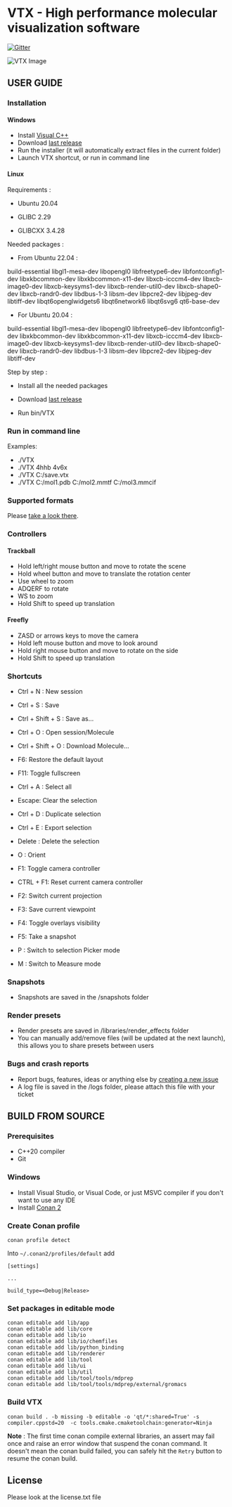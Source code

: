 # VTX - High performance molecular visualization software
[![Gitter](https://badges.gitter.im/VTX_mol/VTX.svg)](https://gitter.im/VTX_mol/VTX?utm_source=badge&utm_medium=badge&utm_campaign=pr-badge)

![VTX Image](https://vtx.drugdesign.fr/assets/snapshots/2.png)

## USER GUIDE

### Installation

#### Windows

- Install [Visual C++](https://support.microsoft.com/fr-fr/help/2977003/the-latest-supported-visual-c-downloads)
- Download [last release](https://github.com/VTX-Molecular-Visualization/VTX/releases)
- Run the installer (it will automatically extract files in the current folder)
- Launch VTX shortcut, or run in command line

#### Linux

Requirements :

* Ubuntu 20.04

* GLIBC 2.29

* GLIBCXX 3.4.28

Needed packages :

* From Ubuntu 22.04 :

build-essential libgl1-mesa-dev libopengl0 libfreetype6-dev libfontconfig1-dev libxkbcommon-dev libxkbcommon-x11-dev libxcb-icccm4-dev libxcb-image0-dev libxcb-keysyms1-dev libxcb-render-util0-dev libxcb-shape0-dev libxcb-randr0-dev libdbus-1-3 libsm-dev libpcre2-dev libjpeg-dev libtiff-dev libqt6openglwidgets6 libqt6network6 libqt6svg6 qt6-base-dev

* For Ubuntu 20.04 :

build-essential libgl1-mesa-dev libopengl0 libfreetype6-dev libfontconfig1-dev libxkbcommon-dev libxkbcommon-x11-dev libxcb-icccm4-dev libxcb-image0-dev libxcb-keysyms1-dev libxcb-render-util0-dev libxcb-shape0-dev libxcb-randr0-dev libdbus-1-3 libsm-dev libpcre2-dev libjpeg-dev libtiff-dev

Step by step :

- Install all the needed packages

- Download [last release](https://github.com/VTX-Molecular-Visualization/VTX/releases)

- Run bin/VTX

### Run in command line

Examples:
- ./VTX
- ./VTX 4hhb 4v6x
- ./VTX C:/save.vtx
- ./VTX C:/mol1.pdb C:/mol2.mmtf C:/mol3.mmcif

### Supported formats

Please [take a look there](https://chemfiles.org/chemfiles/latest/formats.html).

### Controllers

#### Trackball

- Hold left/right mouse button and move to rotate the scene
- Hold wheel button and move to translate the rotation center
- Use wheel to zoom
- ADQERF to rotate
- WS to zoom
- Hold Shift to speed up translation

#### Freefly

- ZASD or arrows keys to move the camera
- Hold left mouse button and move to look around
- Hold right mouse button and move to rotate on the side
- Hold Shift to speed up translation

### Shortcuts

- Ctrl + N : New session
- Ctrl + S : Save
- Ctrl + Shift + S : Save as...
- Ctrl + O : Open session/Molecule
- Ctrl + Shift + O : Download Molecule...

- F6: Restore the default layout
- F11: Toggle fullscreen

- Ctrl + A : Select all
- Escape: Clear the selection

- Ctrl + D : Duplicate selection
- Ctrl + E : Export selection
- Delete : Delete the selection
- O : Orient

- F1: Toggle camera controller
- CTRL + F1: Reset current camera controller
- F2: Switch current projection
- F3: Save current viewpoint
- F4: Toggle overlays visibility
- F5: Take a snapshot

- P : Switch to selection Picker mode
- M : Switch to Measure mode


### Snapshots

- Snapshots are saved in the /snapshots folder

### Render presets

- Render presets are saved in /libraries/render_effects folder
- You can manually add/remove files (will be updated at the next launch), this allows you to share presets between users

### Bugs and crash reports

- Report bugs, features, ideas or anything else by [creating a new issue](https://gitlab.com/VTX_mol/VTX/-/issues)
- A log file is saved in the /logs folder, please attach this file with your ticket

## BUILD FROM SOURCE

### Prerequisites

- C++20 compiler
- Git

### Windows

- Install Visual Studio, or Visual Code, or just MSVC compiler if you don't want to use any IDE
- Install [Conan 2](https://conan.io/downloads)

### Create Conan profile

```
conan profile detect
```

Into `~/.conan2/profiles/default` add
```
[settings]

...

build_type=<Debug|Release>
```

### Set packages in editable mode

```
conan editable add lib/app
conan editable add lib/core
conan editable add lib/io
conan editable add lib/io/chemfiles
conan editable add lib/python_binding
conan editable add lib/renderer
conan editable add lib/tool
conan editable add lib/ui
conan editable add lib/util
conan editable add lib/tool/tools/mdprep
conan editable add lib/tool/tools/mdprep/external/gromacs
```

### Build VTX

```
conan build . -b missing -b editable -o 'qt/*:shared=True' -s compiler.cppstd=20  -c tools.cmake.cmaketoolchain:generator=Ninja
```

**Note** : The first time conan compile external libraries, an assert may fail once and raise an error window that suspend the conan command. It doesn't mean the conan build failed, you can safely hit the `Retry` button to resume the conan build. 


## License

Please look at the license.txt file
